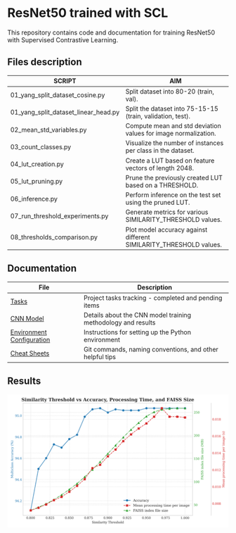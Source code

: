 # ResNet50 trained with SCL

This repository contains code and documentation for training ResNet50 with Supervised Contrastive Learning.

## Files description

| SCRIPT                                	| AIM                                                         	    |
|---------------------------------------	|---------------------------------------------------------------	|
| 01_yang_split_dataset_cosine.py       	| Split dataset into 80-20 (train, val).                      	    |
| 01_yang_split_dataset_linear_head.py  	| Split the dataset into 75-15-15 (train, validation, test).   	    |
| 02_mean_std_variables.py              	| Compute mean and std deviation values for image normalization.    |
| 03_count_classes.py                   	| Visualize the number of instances per class in the dataset.  	    |
| 04_lut_creation.py                    	| Create a LUT based on feature vectors of length 2048.        	    |
| 05_lut_pruning.py                     	| Prune the previously created LUT based on a THRESHOLD.       	    |
| 06_inference.py                       	| Perform inference on the test set using the pruned LUT.      	    |
| 07_run_threshold_experiments.py           | Generate metrics for various SIMILARITY_THRESHOLD values.         |
| 08_thresholds_comparison.py               | Plot model accuracy against different SIMILARITY_THRESHOLD values.|

## Documentation

| File | Description |
|------|-------------|
| [Tasks](docs/tasks.md) | Project tasks tracking - completed and pending items |
| [CNN Model](docs/cnn_model.md) | Details about the CNN model training methodology and results |
| [Environment Configuration](docs/environment.md) | Instructions for setting up the Python environment |
| [Cheat Sheets](docs/cheat_sheets.md) | Git commands, naming conventions, and other helpful tips |

## Results

![Comparison of Thresholds](08_thresholds_comparison.png)